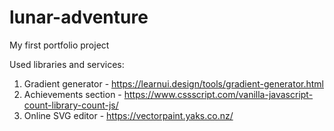 # lunar-adventure
My first portfolio project

Used libraries and services:
1. Gradient generator - https://learnui.design/tools/gradient-generator.html
2. Achievements section - https://www.cssscript.com/vanilla-javascript-count-library-count-js/
3. Online SVG editor - https://vectorpaint.yaks.co.nz/